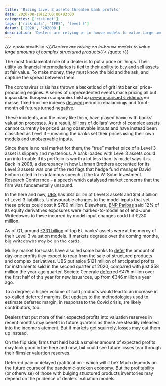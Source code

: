 ```yaml
---
title: 'Rising Level 3 assets threaten bank profits'
date: 2020-08-10T12:00:00+02:00
categories: ['risk-net']
tags: ['risk data', 'IFRS', 'level 3']
datum: ['2020', '202008']
description: 'Dealers are relying on in-house models to value large amounts of complex structured products'
---
```


{{< quote steelblue >}}_Dealers are relying on in-house models to value large amounts of complex structured products_{{< /quote >}}

The most fundamental role of a dealer is to put a price on things. Their utility as financial intermediaries is tied to their ability to buy and sell assets at fair value. To make money, they must know the bid and the ask, and capture the spread between them.

The coronavirus crisis has thrown a bucketload of grit into banks’ price-producing engines. A series of unprecedented events made pricing all but impossible: European companies held up [pre-announced dividends](https://www.risk.net/derivatives/7516791/dividend-delays-upend-pricing-of-eurostoxx-futures-options) en masse, fixed-income indexes [delayed](https://www.risk.net/investing/risk-management/7520796/index-delays-leave-passive-bond-funds-in-purgatory) periodic rebalancings and front-month oil futures turned [negative.](https://www.risk.net/investing/7545926/quants-puzzle-over-how-to-handle-negative-oil-prices)

These incidents, and the many like them, have played havoc with banks’ valuation processes. As a result, [billions](https://www.risk.net/risk-quantum/7559571/mark-to-model-assets-surge-at-top-us-banks-in-q1) of dollars’ worth of complex assets cannot currently be priced using observable inputs and have instead been classified as Level 3 – meaning the banks set their prices using their own models and unobservable inputs.

Since there is no real market for them, the “true” market price of a Level 3 asset is slippery and mysterious. A bank loaded with Level 3 assets could run into trouble if its portfolio is worth a lot less than its model says it is. Back in 2008, a discrepancy in how Lehman Brothers accounted for its Level 3 assets was one of the red flags that hedge fund manager David Einhorn cited in his infamous speech at the Ira W. Sohn Investment Research Conference – a speech which catalysed market concerns that the firm was fundamentally unsound.

In the here and now, [UBS](https://www.risk.net/risk-quantum/7658421/valuation-risks-fell-at-ubs-in-q2) has $8.1 billion of Level 3 assets and $14.3 billion of Level 3 liabilities. Unfavourable changes to the model inputs that set these prices could cost it $780 million. Elsewhere, [BNP Paribas](https://www.risk.net/risk-quantum/7661891/bnp-tags-eu10bn-of-equity-derivatives-as-hard-to-value) said 12% of its equity derivatives exposures were marked-to-model as of end-June. Writedowns to these incurred by model input changes could hit €230 million.

As of Q1, around [€231 billion](https://www.risk.net/risk-quantum/7659741/mark-to-model-assets-spiked-at-eurozone-banks-in-q1) of top EU banks’ assets were at the mercy of their Level 3 valuation models. If markets degrade over the coming months, big writedowns may be on the cards.

Murky market forecasts have also led some banks to [defer](https://www.risk.net/risk-quantum/6904131/natixis-defers-eu120-million-of-trade-profits-in-h1) the amount of day-one profits they expect to reap from the sale of structured products and complex derivatives. UBS put aside $121 million of anticipated profits for instruments sold in the second quarter of 2020, compared with just $58 million the year-ago quarter. Societe Generale [defer](https://www.risk.net/risk-quantum/6904131/natixis-defers-eu120-million-of-trade-profits-in-h1)red €475 million over the first half of this year for new issuances, up from €346 million a year ago.

To a degree, a higher volume of sold products would lead to an increase in so-called deferred margins. But updates to the methodologies used to estimate deferred margin, in response to the Covid crisis, are likely contributors, too.

Dealers that put more of their expected profits into valuation reserves in recent months may benefit in future quarters as these are steadily released into the income statement. But if markets get squirrely, losses may eat them up instead.

On the flip side, firms that held back a smaller amount of expected profits may look good in the here and now, but could see future losses tear through their flimsier valuation reserves.

Deferred pain or delayed gratification – which will it be? Much depends on the future course of the pandemic-stricken economy. But the profitability (or otherwise) of those with bulging structured products inventories may depend on the prudence of dealers’ valuation models.

